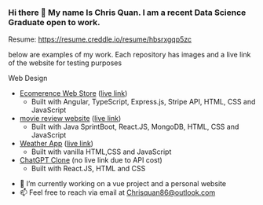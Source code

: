 ### Hi there 👋 My name Is Chris Quan. I am a recent Data Science Graduate open to work.

Resume: https://resume.creddle.io/resume/hbsrxgqp5zc

below are examples of my work. Each repository has images and a live link of the website for testing purposes

Web Design
* [Ecomerence Web Store](https://github.com/Chris-Quan/Ecom-Web-Store) ([live link](https://cq-ecom-store.netlify.app))
  * Built with Angular, TypeScript, Express.js, Stripe API, HTML, CSS and JavaScript 
* [movie review website](https://github.com/Chris-Quan/movie-website) ([live link](https://cq-movie-website.netlify.app/))
  * Built with Java SprintBoot, React.JS, MongoDB, HTML, CSS and JavaScript 
* [Weather App](https://github.com/Chris-Quan/Weather-App) ([live link](https://cq-weather-app.netlify.app/))
  * Built with vanilla HTML,CSS and JavaScript
* [ChatGPT Clone](https://github.com/Chris-Quan/ChatGPT-Clone) (no live link due to API cost)
  * Built with React.JS, HTML and CSS

- 🔭 I’m currently working on a vue project and a personal website
- 📫 Feel free to reach via email at Chrisquan86@outlook.com
<!--
**Chris-Quan/Chris-Quan** is a ✨ _special_ ✨ repository because its `README.md` (this file) appears on your GitHub profile.

Here are some ideas to get you started:

- 🔭 I’m currently working on ...
- 🌱 I’m currently learning ...
- 👯 I’m looking to collaborate on ...
- 🤔 I’m looking for help with ...
- 💬 Ask me about ...
- 📫 How to reach me: ...
- 😄 Pronouns: ...
- ⚡ Fun fact: ...
-->
